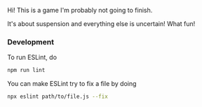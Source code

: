 Hi! This is a game I'm probably not going to finish.

It's about suspension and everything else is uncertain! What fun!

### Development

To run ESLint, do

```sh
npm run lint
```

You can make ESLint try to fix a file by doing

```sh
npx eslint path/to/file.js --fix
```
